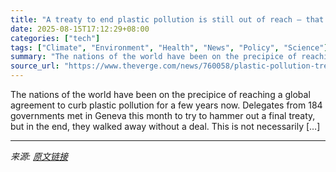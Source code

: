 ```yaml
---
title: "A treaty to end plastic pollution is still out of reach — that’s not necessarily a bad thing"
date: 2025-08-15T17:12:29+08:00
categories: ["tech"]
tags: ["Climate", "Environment", "Health", "News", "Policy", "Science"]
summary: "The nations of the world have been on the precipice of reaching a global agreement to curb plastic pollution for a few years now. Delegates from 184 governments met in Geneva this month to try to hamm"
source_url: "https://www.theverge.com/news/760058/plastic-pollution-treaty-negotiations-end"
---
```


The nations of the world have been on the precipice of reaching a global agreement to curb plastic pollution for a few years now. Delegates from 184 governments met in Geneva this month to try to hammer out a final treaty, but in the end, they walked away without a deal. This is not necessarily [&#8230;]

---

*来源: [原文链接](https://www.theverge.com/news/760058/plastic-pollution-treaty-negotiations-end)*
